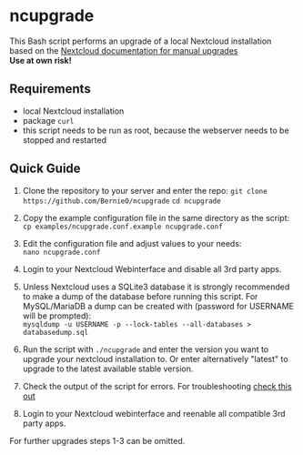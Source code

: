 # ncupgrade

This Bash script performs an upgrade of a local Nextcloud installation based on the [Nextcloud documentation for manual upgrades](https://github.com/nextcloud/documentation/blob/master/admin_manual/maintenance/manual_upgrade.rst#upgrade-manually)  
**Use at own risk!**  

## Requirements

- local Nextcloud installation  
- package `curl` 
- this script needs to be run as root, because the webserver needs to be stopped and restarted  

## Quick Guide

1. Clone the repository to your server and enter the repo: 
`git clone https://github.com/BernieO/ncupgrade` 
`cd ncupgrade`  

2. Copy the example configuration file in the same directory as the script:  
`cp examples/ncupgrade.conf.example ncupgrade.conf`  

3. Edit the configuration file and adjust values to your needs:  
`nano ncupgrade.conf`  

4. Login to your Nextcloud Webinterface and disable all 3rd party apps.  

5. Unless Nextcloud uses a SQLite3 database it is strongly recommended to make a dump of the database before running this script. For MySQL/MariaDB a dump can be created with (password for USERNAME will be prompted):  
`mysqldump -u USERNAME -p --lock-tables --all-databases > databasedump.sql`  

6. Run the script with `./ncupgrade` and enter the version you want to upgrade your nextcloud installation to. Or enter alternatively "latest" to upgrade to the latest available stable version.  

7. Check the output of the script for errors. For troubleshooting [check this out](https://github.com/nextcloud/documentation/blob/master/admin_manual/maintenance/manual_upgrade.rst#troubleshooting)  

8. Login to your Nextcloud webinterface and reenable all compatible 3rd party apps. 

For further upgrades steps 1-3 can be omitted.

